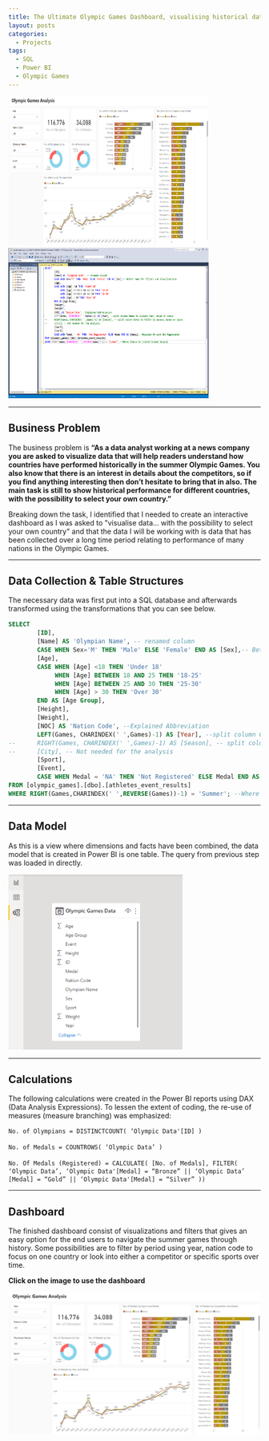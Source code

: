 ```yaml
--- 
title: The Ultimate Olympic Games Dashboard, visualising historical data about the modern olympic games <img src="/assets/images/code/languages/powerbi.png" height=25 width=25><img src="/assets/images/code/languages/sql.webp" height=60 width=40>
layout: posts
categories: 
  - Projects
tags:
  - SQL
  - Power BI
  - Olympic Games 
---
```


<img src="/assets/images/posts/olympic-games-historical-analysis/dashboard-capture.PNG" width=400vh height=300vh display=inline><img src="/assets/images/posts/olympic-games-historical-analysis/sql-capture.PNG" width=400vh height=300vh display=inline>

---
## Business Problem
The business problem is **“As a data analyst working at a news company you are asked to visualize data that will help readers understand how countries have performed historically in the summer Olympic Games. You also know that there is an interest in details about the competitors, so if you find anything interesting then don’t hesitate to bring that in also. The main task is still to show historical performance for different countries, with the possibility to select your own country.”**

Breaking down the task, I identified that I needed to create an interactive dashboard as I was asked to "visualise data... with the possibility to select your own country" and that the data I will be working with is data that has been collected over a long time period relating to performance of many nations in the Olympic Games.

---
## Data Collection & Table Structures
The necessary data was first put into a SQL database and afterwards transformed using the transformations that you can see below.
```SQL
SELECT	
		[ID],
		[Name] AS 'Olympian Name', -- renamed column
		CASE WHEN Sex='M' THEN 'Male' ELSE 'Female' END AS [Sex],-- Better name for filters and visualisations
		[Age],
		CASE WHEN [Age] <18 THEN 'Under 18'
			 WHEN [Age] BETWEEN 18 AND 25 THEN '18-25'
			 WHEN [Age] BETWEEN 25 AND 30 THEN '25-30'
			 WHEN [Age] > 30 THEN 'Over 30'
		END AS [Age Group],
		[Height],
		[Weight],
		[NOC] AS 'Nation Code', --Explained Abbreviation
		LEFT(Games, CHARINDEX(' ',Games)-1) AS [Year], --split column Games to isolate Year, based on space
--		RIGHT(Games, CHARINDEX(' ',Games)-1) AS [Season], -- split column Games to filter by season, based on space
--		[City], -- Not needed for the analysis
		[Sport],
		[Event],
		CASE WHEN Medal = 'NA' THEN 'Not Registered' ELSE Medal END AS [Medal] --Replaced NA with Not Registered
FROM [olympic_games].[dbo].[athletes_event_results]
WHERE RIGHT(Games,CHARINDEX(' ',REVERSE(Games))-1) = 'Summer'; --Where clause to isolate Summer Season 
```

---
## Data Model
As this is a view where dimensions and facts have been combined, the data model that is created in Power BI is one table. The query from previous step was loaded in directly.

<img src="/images/posts/olympic-games-historical-analysis/data-model-capture.PNG" height=350vh>

---
## Calculations
The following calculations were created in the Power BI reports using DAX (Data Analysis Expressions). To lessen the extent of coding, the re-use of measures (measure branching) was emphasized:


```DAX
No. of Olympians = DISTINCTCOUNT( ‘Olympic Data'[ID] )

No. of Medals = COUNTROWS( ‘Olympic Data’ )

No. Of Medals (Registered) = CALCULATE( [No. of Medals], FILTER( ‘Olympic Data’, ‘Olympic Data'[Medal] = “Bronze” || ‘Olympic Data’ [Medal] = “Gold” || ‘Olympic Data'[Medal] = “Silver” ))
```
---
## Dashboard

The finished dashboard consist of visualizations and filters that gives an easy option for the end users to navigate the summer games through history. Some possibilities are to filter by period using year, nation code to focus on one country or look into either a competitor or specific sports over time.

**Click on the image to use the dashboard**

<a href="https://app.powerbi.com/view?r=eyJrIjoiODY2OWQ5ZjAtYWIxNy00MDdlLWExYTEtZDRiMzY2YzdkZWMxIiwidCI6IjUwMDYzZDAzLTZjM2UtNGEzOC04MWY3LWQ5MWMwZjQyOTZjNyJ9">
     <img alt="Dashboard" src="/images/posts/olympic-games-historical-analysis/dashboard-capture.PNG">
</a>
